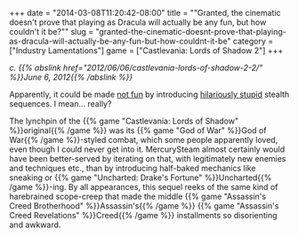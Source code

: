 +++
date = "2014-03-08T11:20:42-08:00"
title = "\"Granted, the cinematic doesn't prove that playing as Dracula will actually be any fun, but how couldn't it be?\""
slug = "granted-the-cinematic-doesnt-prove-that-playing-as-dracula-will-actually-be-any-fun-but-how-couldnt-it-be"
category = ["Industry Lamentations"]
game = ["Castlevania: Lords of Shadow 2"]
+++

<i>c. {{% abslink href="2012/06/06/castlevania-lords-of-shadow-2-2/" %}}June 6, 2012{{% /abslink %}}</i>

Apparently, it could be made <a href="http://www.metacritic.com/game/pc/castlevania-lords-of-shadow-2">not fun</a> by introducing <a href="http://www.gametrailers.com/reviews/r40ufh/castlevania--lords-of-shadow-2-review">hilariously stupid</a> stealth sequences.  I mean... really?

The lynchpin of the {{% game "Castlevania: Lords of Shadow" %}}original{{% /game %}} was its {{% game "God of War" %}}God of War{{% /game %}}-styled combat, which some people apparently loved, even though I could never get into it.  MercurySteam almost certainly would have been better-served by iterating on that, with legitimately new enemies and techniques etc., than by introducing half-baked mechanics like sneaking or {{% game "Uncharted: Drake's Fortune" %}}Uncharted{{% /game %}}-ing.  By all appearances, this sequel reeks of the same kind of harebrained scope-creep that made the middle {{% game "Assassin's Creed Brotherhood" %}}Assassin's{{% /game %}} {{% game "Assassin's Creed Revelations" %}}Creed{{% /game %}} installments so disorienting and awkward.
